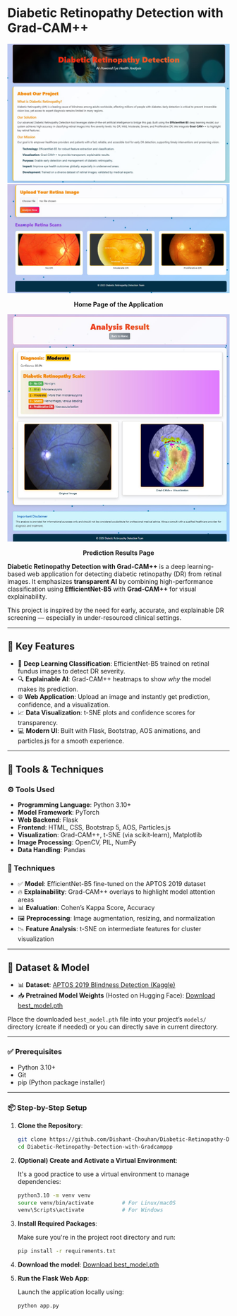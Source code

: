 # Diabetic Retinopathy Detection with Grad-CAM++

<div align="center">
  <img src="home1.jpg" width="600"/>
  <img src="home2.jpg" width="600"/>
  <p><strong>Home Page of the Application</strong></p>

  <img src="result.jpg" width="600"/>
  <p><strong>Prediction Results Page</strong></p>
</div>

**Diabetic Retinopathy Detection with Grad-CAM++** is a deep learning-based web application for detecting diabetic retinopathy (DR) from retinal images. It emphasizes **transparent AI** by combining high-performance classification using **EfficientNet-B5** with **Grad-CAM++** for visual explainability.

This project is inspired by the need for early, accurate, and explainable DR screening — especially in under-resourced clinical settings.


---

## 🌟 Key Features

- 🔬 **Deep Learning Classification**: EfficientNet-B5 trained on retinal fundus images to detect DR severity.
- 🔍 **Explainable AI**: Grad-CAM++ heatmaps to show *why* the model makes its prediction.
- 🌐 **Web Application**: Upload an image and instantly get prediction, confidence, and a visualization.
- 📈 **Data Visualization**: t-SNE plots and confidence scores for transparency.
- 💻 **Modern UI**: Built with Flask, Bootstrap, AOS animations, and particles.js for a smooth experience.

---

## 🧪 Tools & Techniques

### ⚙️ Tools Used

- **Programming Language**: Python 3.10+
- **Model Framework**: PyTorch
- **Web Backend**: Flask
- **Frontend**: HTML, CSS, Bootstrap 5, AOS, Particles.js
- **Visualization**: Grad-CAM++, t-SNE (via scikit-learn), Matplotlib
- **Image Processing**: OpenCV, PIL, NumPy
- **Data Handling**: Pandas

### 🧠 Techniques

- ✅ **Model**: EfficientNet-B5 fine-tuned on the APTOS 2019 dataset
- 🔥 **Explainability**: Grad-CAM++ overlays to highlight model attention areas
- 📊 **Evaluation**: Cohen’s Kappa Score, Accuracy
- 🖼️ **Preprocessing**: Image augmentation, resizing, and normalization
- 📉 **Feature Analysis**: t-SNE on intermediate features for cluster visualization

---

## 📁 Dataset & Model

- 📊 **Dataset**: [APTOS 2019 Blindness Detection (Kaggle)](https://www.kaggle.com/datasets/mariaherrerot/aptos2019)
- 📥 **Pretrained Model Weights** (Hosted on Hugging Face):
  [Download best_model.pth](https://huggingface.co/thor15/Diabetic-Retinopathy-Detection-with-Gradcampp/blob/main/best_model.pth)

Place the downloaded `best_model.pth` file into your project’s `models/` directory (create if needed) or you can directly save in current directory.

---

### ✅ Prerequisites

- Python 3.10+
- Git
- pip (Python package installer)

---

### 📦 Step-by-Step Setup

1. **Clone the Repository**:
   ```bash
   git clone https://github.com/Dishant-Chouhan/Diabetic-Retinopathy-Detection-with-Gradcampp.git
   cd Diabetic-Retinopathy-Detection-with-Gradcamppp

2. **(Optional) Create and Activate a Virtual Environment**:

   It's a good practice to use a virtual environment to manage dependencies:

   ```bash
   python3.10 -m venv venv
   source venv/bin/activate         # For Linux/macOS
   venv\Scripts\activate            # For Windows
   
3. **Install Required Packages**:

   Make sure you're in the project root directory and run:

   ```bash
   pip install -r requirements.txt

4. **Download the model**:
    [Download best_model.pth](https://huggingface.co/thor15/Diabetic-Retinopathy-Detection-with-Gradcampp/blob/main/best_model.pth)


5. **Run the Flask Web App**:

   Launch the application locally using:

   ```bash
   python app.py


